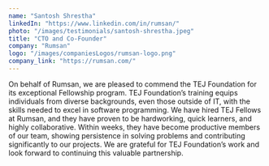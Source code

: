 ```yaml
---
name: "Santosh Shrestha"
linkedIn: "https://www.linkedin.com/in/rumsan/"
photo: "/images/testimonials/santosh-shrestha.jpeg"
title: "CTO and Co-Founder"
company: "Rumsan"
logo: "/images/companiesLogos/rumsan-logo.png"
company_link: "https://rumsan.com/"
---
```


On behalf of Rumsan, we are pleased to commend the TEJ Foundation for its exceptional Fellowship program. TEJ Foundation’s training equips individuals from diverse backgrounds, even those outside of IT, with the skills needed to excel in software programming.
We have hired TEJ Fellows at Rumsan, and they have proven to be hardworking, quick learners, and highly collaborative. Within weeks, they have become productive members of our team, showing persistence in solving problems and contributing significantly to our projects.
We are grateful for TEJ Foundation’s work and look forward to continuing this valuable partnership.
